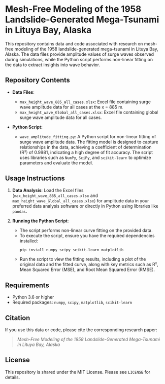 # Mesh-Free Modeling of the 1958 Landslide-Generated Mega-Tsunami in Lituya Bay, Alaska

This repository contains data and code associated with research on mesh-free modeling of the 1958 landslide-generated mega-tsunami in Lituya Bay, Alaska. The data files provide amplitude values of surge waves observed during simulations, while the Python script performs non-linear fitting on the data to extract insights into wave behavior.

## Repository Contents

- **Data Files**:
  - `max_height_wave_885_all_cases.xlsx`: Excel file containing surge wave amplitude data for all cases at the x = 885 m.
  - `max_height_wave_Global_all_cases.xlsx`: Excel file containing global surge wave amplitude data for all cases.

- **Python Script**:
  - `wave_amplitude_fitting.py`: A Python script for non-linear fitting of surge wave amplitude data. The fitting model is designed to capture relationships in the data, achieving a coefficient of determination (R²) of 0.9981, indicating a high degree of fit accuracy. The script uses libraries such as `NumPy`, `SciPy`, and `scikit-learn` to optimize parameters and evaluate the model.

## Usage Instructions

1. **Data Analysis**: Load the Excel files (`max_height_wave_885_all_cases.xlsx` and `max_height_wave_Global_all_cases.xlsx`) for amplitude data in your preferred data analysis software or directly in Python using libraries like `pandas`.

2. **Running the Python Script**:
   - The script performs non-linear curve fitting on the provided data.
   - To execute the script, ensure you have the required dependencies installed:
     ```bash
     pip install numpy scipy scikit-learn matplotlib
     ```
   - Run the script to view the fitting results, including a plot of the original data and the fitted curve, along with key metrics such as R², Mean Squared Error (MSE), and Root Mean Squared Error (RMSE).

## Requirements

- Python 3.6 or higher
- Required packages: `numpy`, `scipy`, `matplotlib`, `scikit-learn`

## Citation

If you use this data or code, please cite the corresponding research paper:

> *Mesh-Free Modeling of the 1958 Landslide-Generated Mega-Tsunami in Lituya Bay, Alaska*

## License

This repository is shared under the MIT License. Please see `LICENSE` for details.
